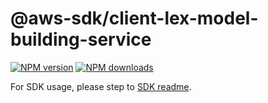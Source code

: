 # @aws-sdk/client-lex-model-building-service

[![NPM version](https://img.shields.io/npm/v/@aws-sdk/client-lex-model-building-service/beta.svg)](https://www.npmjs.com/package/@aws-sdk/client-lex-model-building-service)
[![NPM downloads](https://img.shields.io/npm/dm/@aws-sdk/client-lex-model-building-service.svg)](https://www.npmjs.com/package/@aws-sdk/client-lex-model-building-service)

For SDK usage, please step to [SDK readme](https://github.com/aws/aws-sdk-js-v3).
